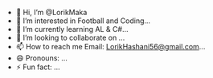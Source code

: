 - 👋 Hi, I’m @LorikMaka
- 👀 I’m interested in Football and Coding...
- 🌱 I’m currently learning AL & C#...
- 💞️ I’m looking to collaborate on ...
- 📫 How to reach me Email: LorikHashani56@gmail.com...
- 😄 Pronouns: ...
- ⚡ Fun fact: ...

<!---
LorikMaka/LorikMaka is a ✨ special ✨ repository because its `README.md` (this file) appears on your GitHub profile.
You can click the Preview link to take a look at your changes.
--->
